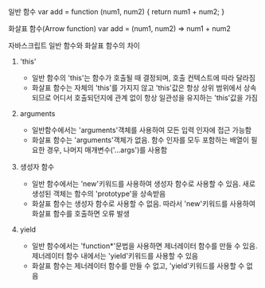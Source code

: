 일반 함수
var add = function (num1, num2) {
    return num1 + num2;
}

화살표 함수(Arrow function)
var add = (num1, num2) => num1 + num2

자바스크립트 일반 함수와 화살표 함수의 차이
1. 'this'
    - 일반 함수의 'this'는 함수가 호출될 때 결정되며, 호출 컨텍스트에 따라 달라짐
    - 화살표 함수는 자체의 'this'를 가지지 않고 'this'값은 항상 상위 범위에서 상속되므로 어디서 호출되던지에 관계 없이 항상 일관성을 유지하는 'this'값을 가짐

2. arguments
    - 일반함수에서는 'arguments'객체를 사용하여 모든 입력 인자에 접근 가능함
    - 화살표 함수는 'arguments'객체가 없음. 함수 인자를 모두 포함하는 배열이 필요한 경우, 나머지 매개변수('...args')를 사용함

3. 생성자 함수
    - 일반 함수에서는 'new'키워드를 사용하여 생성자 함수로 사용할 수 있음. 새로 생성된 객체는 함수의 'prototype'을 상속받음
    - 화살표 함수는 생성자 함수로 사용할 수 없음. 따라서 'new'키워드를 사용하여 화살표 함수를 호출하면 오류 발생

4. yield
    - 일반 함수에서는 'function*'문법을 사용하면 제너레이터 함수를 만들 수 있음. 제너레이터 함수 내에서는 'yield'키워드를 사용할 수 있음
    - 화살표 함수는 제너레이터 함수를 만들 수 없고, 'yield'키워드를 사용할 수 없음